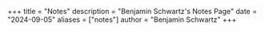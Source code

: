 +++
title = "Notes"
description = "Benjamin Schwartz's Notes Page"
date = "2024-09-05"
aliases = ["notes"]
author = "Benjamin Schwartz"
+++
